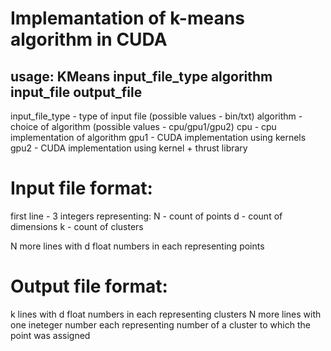 # Implemantation of k-means algorithm in CUDA
## usage: KMeans input_file_type algorithm input_file output_file
input_file_type - type of input file (possible values - bin/txt)
algorithm - choice of algorithm (possible values - cpu/gpu1/gpu2)
cpu - cpu implementation of algorithm
gpu1 - CUDA implementation using kernels
gpu2 - CUDA implementation using kernel + thrust library

# Input file format:
first line - 3 integers representing:
N - count of points
d - count of dimensions
k - count of clusters

N more lines with d float numbers in each representing points

# Output file format:
k lines with d float numbers in each representing clusters
N more lines with one ineteger number each representing number of a cluster
to which the point was assigned
